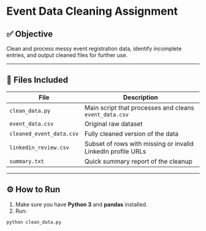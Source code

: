 # Event Data Cleaning Assignment

## ✅ Objective

Clean and process messy event registration data, identify incomplete entries, and output cleaned files for further use.

---

## 📄 Files Included

| File                     | Description                                                  |
| ------------------------ | ------------------------------------------------------------ |
| `clean_data.py`          | Main script that processes and cleans `event_data.csv`       |
| `event_data.csv`         | Original raw dataset                                         |
| `cleaned_event_data.csv` | Fully cleaned version of the data                            |
| `linkedin_review.csv`    | Subset of rows with missing or invalid LinkedIn profile URLs |
| `summary.txt`            | Quick summary report of the cleanup                          |

---

## ⚙️ How to Run

1. Make sure you have **Python 3** and **pandas** installed.
2. Run:

```bash
python clean_data.py
```

